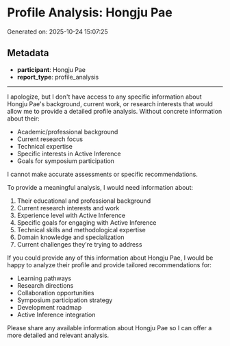 # Profile Analysis: Hongju Pae

Generated on: 2025-10-24 15:07:25

## Metadata

- **participant**: Hongju Pae
- **report_type**: profile_analysis

---

I apologize, but I don't have access to any specific information about Hongju Pae's background, current work, or research interests that would allow me to provide a detailed profile analysis. Without concrete information about their:

- Academic/professional background
- Current research focus
- Technical expertise
- Specific interests in Active Inference
- Goals for symposium participation

I cannot make accurate assessments or specific recommendations.

To provide a meaningful analysis, I would need information about:

1. Their educational and professional background
2. Current research interests and work
3. Experience level with Active Inference
4. Specific goals for engaging with Active Inference
5. Technical skills and methodological expertise
6. Domain knowledge and specialization
7. Current challenges they're trying to address

If you could provide any of this information about Hongju Pae, I would be happy to analyze their profile and provide tailored recommendations for:

- Learning pathways
- Research directions
- Collaboration opportunities
- Symposium participation strategy
- Development roadmap
- Active Inference integration

Please share any available information about Hongju Pae so I can offer a more detailed and relevant analysis.